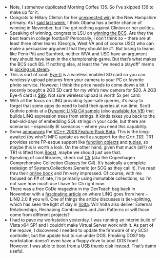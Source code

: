 -   Note, I somehow duplicated Morning Coffee 135. So I’ve skipped 136
    to make up for it.
-   Congrats to Hillary Clinton for her [unexpected
    win](http://www.msnbc.msn.com/id/22570407/) in the New Hampshire
    primary. As I [said last
    week](http://devhawk.net/2008/01/07/morning-coffee-135-2/), I
    think Obama has a better chance of winning in November, but I’ve got
    nothing against Clinton or her politics.
-   Speaking of winning, congrats to LSU on [winning the
    BCS](http://scores.espn.go.com/ncf/recap?gameId=280070194). Are they
    the best team in college football? Personally, I don’t think so –
    there are at least three other teams (Georgia, West VA and of course
    USC) who can make a persuasive argument that they should be \#1. But
    losing to teams like ~~Penn~~ Pitt and Stanford, neither WVA and USC
    have an argument they should have been in the championship game. But
    that’s what makes the BCS such BS. If nothing else, at least the “we
    need a playoff” meme is [picking up
    steam](http://sports.espn.go.com/ncf/news/story?id=3186232).
-   This is sort of cool: [Eye-fi](http://www.eye.fi/) is a wireless
    enabled SD card so you can wirelessly upload pictures from your
    camera to your PC or favorite photo service. However, I think the
    price needs to come down a bit. I recently bought a 2GB SD card for
    my wife’s new camera for \$20. A 2GB Eye-fi card is
    [\$99](http://www.amazon.com/dp/B000X27XDC). Not sure wireless
    upload is worth 5x per card.
-   With all the focus on LINQ providing type-safe queries, it’s easy to
    forget that some apps do need to build their queries at run time.
    Scott Guthrie points at a [Dynamic LINQ C\#
    sample](http://msdn2.microsoft.com/en-us/vcsharp/bb894665.aspx)
    (also [available for
    VB](http://msdn2.microsoft.com/en-us/vbasic/bb964686.aspx)) that
    builds LINQ expression trees from strings. It kinda takes you back
    to the bad-old-days of embedding SQL strings in your code, but there
    are scenarios – especially BI scenarios – where you need this
    capability.
-   Soma
    [announces](http://blogs.msdn.com/somasegar/archive/2008/01/08/visual-c-2008-feature-pack-beta.aspx)
    the [VC++ 2008 Feature Pack
    Beta](http://www.microsoft.com/downloads/details.aspx?FamilyId=D466226B-8DAB-445F-A7B4-448B326C48E7&displaylang=en).
    This is the long-awaited (by who?) MFC update as well as support for
    the [C++ TR1](http://en.wikipedia.org/wiki/Technical_Report_1). TR1
    provides some FP-esque support like [function
    objects](http://en.wikipedia.org/wiki/Technical_Report_1#Function_Objects)
    and
    [tuples](http://en.wikipedia.org/wiki/Technical_Report_1#Tuple_Types),
    so maybe this is worth a look. On the other hand, given that much
    (all?) of TR1 is lifted from [Boost](http://www.boost.org/), maybe
    we should just use that.
-   Speaking of cool libraries, check out
    [C5](http://www.itu.dk/research/c5/) (aka the Copenhagen
    Comprehensive Collection Classes for C\#). It’s basically a complete
    redesign of System.Collections.Generic (or SCG as they call it).
    I’ve read thru their [online
    book](http://www.itu.dk/research/c5/Release1.0/ITU-TR-2006-76.pdf)
    and I’m very impressed. Of course, with me focused on F\# of late,
    I’m primarily using immutable collections, so I’m not sure how much
    use I have for C5 right now.
-   There was a free CoDe magazine in my DevTeach bag back in November
    with a [fascinating
    article](http://www.code-magazine.com/Article.aspx?quickid=990712182)
    on where LINQ goes from here – LINQ 2.0 if you will. One of things
    the article discusses is tier-splitting, which has seen the light of
    day in [Volta](http://labs.live.com/volta/). Will Volta also deliver
    External Relationships, Reshaping Combinators and Join Patterns or
    will those come from different projects?
-   I had to pave my workstation yesterday. I was running an interim
    build of Vista x64 SP1 and I couldn’t make Virtual Server work with
    it. As part of the repave, I discovered I needed to update the
    firmware of my SCSI controller, but the update had to run under DOS.
    Freaking DOS? My workstation doesn’t even have a floppy drive to
    boot DOS from! However, I was able to [boot from a USB thumb
    disk](http://www.bay-wolf.com/usbmemstick.htm) instead. That’s damn
    useful.

